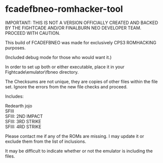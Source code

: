 # fcadefbneo-romhacker-tool
IMPORTANT: THIS IS NOT A VERSION OFFICIALLY CREATED AND BACKED BY THE FIGHTCADE AND/OR FINALBURN NEO DEVELOPER TEAM. PROCEED WITH CAUTION.

This build of FCADEFBNEO was made for exclusively CPS3 ROMHACKING purposes.

(Included debug mode for those who would want it.)

In order to set up both or either executable, place it in your Fightcade\emulator\fbneo directory.

The Checksums are not unique, they are copies of other files within the file set. Ignore the errors from the new file checks and proceed.

Includes:

Redearth 
jojo\
SFIII\
SFIII: 2ND IMPACT\
SFIII: 3RD STRIKE\
SFIII: 4RD STRIKE

Please contact me if any of the ROMs are missing. I may update it or exclude them from the list of inclusions.

It may be difficult to indicate whether or not the emulator is including the files.
